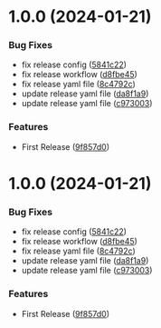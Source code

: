 # 1.0.0 (2024-01-21)


### Bug Fixes

* fix release config ([5841c22](https://github.com/lequochung19971/nano-event-bus/commit/5841c22afc5d026f03ee032d4b9fbabf0b9d0655))
* fix release workflow ([d8fbe45](https://github.com/lequochung19971/nano-event-bus/commit/d8fbe45b29835f831737dc6cf52fbac028f5dfd8))
* fix release yaml file ([8c4792c](https://github.com/lequochung19971/nano-event-bus/commit/8c4792c1883b96c86b823d910c4b7ab7c478336d))
* update release yaml file ([da8f1a9](https://github.com/lequochung19971/nano-event-bus/commit/da8f1a9b6b12789dfa677a7f8ed15ebacac5e1b0))
* update release yaml file ([c973003](https://github.com/lequochung19971/nano-event-bus/commit/c97300313d5c73021b206dd6570a3b236fa9cd1e))


### Features

* First Release ([9f857d0](https://github.com/lequochung19971/nano-event-bus/commit/9f857d0c577732026f73a7498a61916bbbe32fb8))

# 1.0.0 (2024-01-21)


### Bug Fixes

* fix release config ([5841c22](https://github.com/lequochung19971/nano-event-bus/commit/5841c22afc5d026f03ee032d4b9fbabf0b9d0655))
* fix release workflow ([d8fbe45](https://github.com/lequochung19971/nano-event-bus/commit/d8fbe45b29835f831737dc6cf52fbac028f5dfd8))
* fix release yaml file ([8c4792c](https://github.com/lequochung19971/nano-event-bus/commit/8c4792c1883b96c86b823d910c4b7ab7c478336d))
* update release yaml file ([da8f1a9](https://github.com/lequochung19971/nano-event-bus/commit/da8f1a9b6b12789dfa677a7f8ed15ebacac5e1b0))
* update release yaml file ([c973003](https://github.com/lequochung19971/nano-event-bus/commit/c97300313d5c73021b206dd6570a3b236fa9cd1e))


### Features

* First Release ([9f857d0](https://github.com/lequochung19971/nano-event-bus/commit/9f857d0c577732026f73a7498a61916bbbe32fb8))
